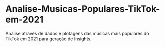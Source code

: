 # Analise-Musicas-Populares-TikTok-em-2021
Análise através de dados e plotagens das músicas mais populares do TikTok em 2021 para geração de Insights.
